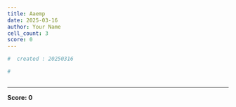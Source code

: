 ```yaml
---
title: Aaemp
date: 2025-03-16
author: Your Name
cell_count: 3
score: 0
---
```


```python
#  created : 20250316
```


```python
#  
```


```python

```


---
**Score: 0**